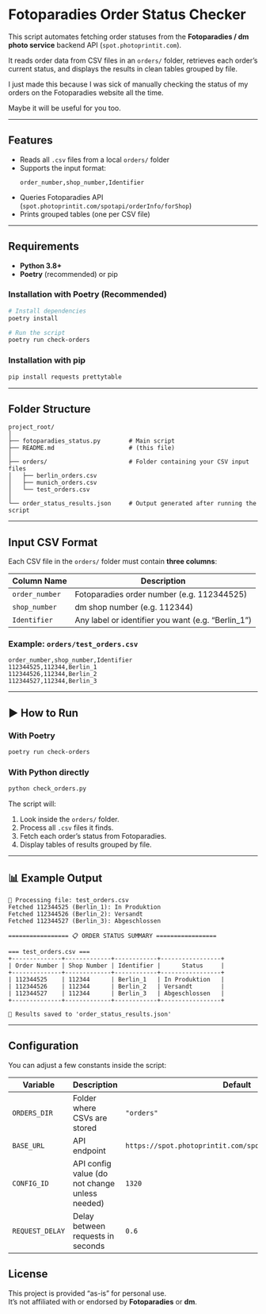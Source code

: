 # Fotoparadies Order Status Checker

This script automates fetching order statuses from the **Fotoparadies / dm photo service** backend API (`spot.photoprintit.com`).

It reads order data from CSV files in an `orders/` folder, retrieves each order’s current status, and displays the results in clean tables grouped by file.  

I just made this because I was sick of manually checking the status of my orders on the Fotoparadies website all the time.

Maybe it will be useful for you too.

---

##  Features

- Reads all `.csv` files from a local `orders/` folder  
- Supports the input format:
  ```
  order_number,shop_number,Identifier
  ```
- Queries Fotoparadies API (`spot.photoprintit.com/spotapi/orderInfo/forShop`)
- Prints grouped tables (one per CSV file)

---

## Requirements

- **Python 3.8+**
- **Poetry** (recommended) or pip

### Installation with Poetry (Recommended)

```bash
# Install dependencies
poetry install

# Run the script
poetry run check-orders
```

### Installation with pip

```bash
pip install requests prettytable
```

---

## Folder Structure

```
project_root/
│
├── fotoparadies_status.py        # Main script
├── README.md                     # (this file)
│
├── orders/                       # Folder containing your CSV input files
│   ├── berlin_orders.csv
│   ├── munich_orders.csv
│   └── test_orders.csv
│
└── order_status_results.json     # Output generated after running the script
```

---

## Input CSV Format

Each CSV file in the `orders/` folder must contain **three columns**:

| Column Name    | Description                                        |
|----------------|----------------------------------------------------|
| `order_number` | Fotoparadies order number (e.g. 112344525)         |
| `shop_number`  | dm shop number (e.g. 112344)                       |
| `Identifier`   | Any label or identifier you want (e.g. “Berlin_1”) |

### Example: `orders/test_orders.csv`
```csv
order_number,shop_number,Identifier
112344525,112344,Berlin_1
112344526,112344,Berlin_2
112344527,112344,Berlin_3
```

---

## ▶️ How to Run

### With Poetry

```bash
poetry run check-orders
```

### With Python directly

```bash
python check_orders.py
```

The script will:

1. Look inside the `orders/` folder.
2. Process all `.csv` files it finds.
3. Fetch each order’s status from Fotoparadies.
4. Display tables of results grouped by file.

---

## 📊 Example Output

```
📂 Processing file: test_orders.csv
Fetched 112344525 (Berlin_1): In Produktion
Fetched 112344526 (Berlin_2): Versandt
Fetched 112344527 (Berlin_3): Abgeschlossen

================= 📋 ORDER STATUS SUMMARY =================

=== test_orders.csv ===
+--------------+-------------+------------+-----------------+
| Order Number | Shop Number | Identifier |      Status     |
+--------------+-------------+------------+-----------------+
| 112344525    | 112344      | Berlin_1   | In Produktion   |
| 112344526    | 112344      | Berlin_2   | Versandt        |
| 112344527    | 112344      | Berlin_3   | Abgeschlossen   |
+--------------+-------------+------------+-----------------+

💾 Results saved to 'order_status_results.json'
```

---


## Configuration

You can adjust a few constants inside the script:

| Variable        | Description                  | Default                                                   |
|-----------------|------------------------------------------------|-----------------------------------------------------------|
| `ORDERS_DIR`    | Folder where CSVs are stored                   | `"orders"`                                                |
| `BASE_URL`      | API endpoint                                   | `https://spot.photoprintit.com/spotapi/orderInfo/forShop` |
| `CONFIG_ID`     | API config value (do not change unless needed) | `1320`                                                    |
| `REQUEST_DELAY` | Delay between requests in seconds              | `0.6`                                                     |


## License

This project is provided “as-is” for personal use.  
It’s not affiliated with or endorsed by **Fotoparadies** or **dm**.
